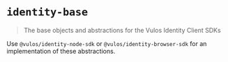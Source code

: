 # `identity-base`

> The base objects and abstractions for the Vulos Identity Client SDKs

Use `@vulos/identity-node-sdk` or `@vulos/identity-browser-sdk` 
for an implementation of these abstractions.